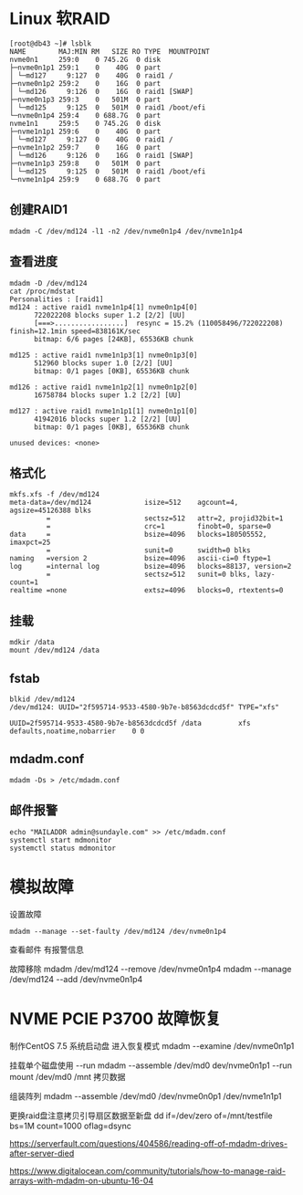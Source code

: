 # Linux 软RAID


```
[root@db43 ~]# lsblk 
NAME        MAJ:MIN RM   SIZE RO TYPE  MOUNTPOINT
nvme0n1     259:0    0 745.2G  0 disk  
├─nvme0n1p1 259:1    0    40G  0 part  
│ └─md127     9:127  0    40G  0 raid1 /
├─nvme0n1p2 259:2    0    16G  0 part  
│ └─md126     9:126  0    16G  0 raid1 [SWAP]
├─nvme0n1p3 259:3    0   501M  0 part  
│ └─md125     9:125  0   501M  0 raid1 /boot/efi
└─nvme0n1p4 259:4    0 688.7G  0 part  
nvme1n1     259:5    0 745.2G  0 disk  
├─nvme1n1p1 259:6    0    40G  0 part  
│ └─md127     9:127  0    40G  0 raid1 /
├─nvme1n1p2 259:7    0    16G  0 part  
│ └─md126     9:126  0    16G  0 raid1 [SWAP]
├─nvme1n1p3 259:8    0   501M  0 part  
│ └─md125     9:125  0   501M  0 raid1 /boot/efi
└─nvme1n1p4 259:9    0 688.7G  0 part  
```

## 创建RAID1
```
mdadm -C /dev/md124 -l1 -n2 /dev/nvme0n1p4 /dev/nvme1n1p4
```
## 查看进度
```
mdadm -D /dev/md124
cat /proc/mdstat 
Personalities : [raid1] 
md124 : active raid1 nvme1n1p4[1] nvme0n1p4[0]
      722022208 blocks super 1.2 [2/2] [UU]
      [===>.................]  resync = 15.2% (110058496/722022208) finish=12.1min speed=838161K/sec
      bitmap: 6/6 pages [24KB], 65536KB chunk

md125 : active raid1 nvme1n1p3[1] nvme0n1p3[0]
      512960 blocks super 1.0 [2/2] [UU]
      bitmap: 0/1 pages [0KB], 65536KB chunk

md126 : active raid1 nvme1n1p2[1] nvme0n1p2[0]
      16758784 blocks super 1.2 [2/2] [UU]
      
md127 : active raid1 nvme1n1p1[1] nvme0n1p1[0]
      41942016 blocks super 1.2 [2/2] [UU]
      bitmap: 0/1 pages [0KB], 65536KB chunk

unused devices: <none>
```
## 格式化
```
mkfs.xfs -f /dev/md124
meta-data=/dev/md124             isize=512    agcount=4, agsize=45126388 blks
         =                       sectsz=512   attr=2, projid32bit=1
         =                       crc=1        finobt=0, sparse=0
data     =                       bsize=4096   blocks=180505552, imaxpct=25
         =                       sunit=0      swidth=0 blks
naming   =version 2              bsize=4096   ascii-ci=0 ftype=1
log      =internal log           bsize=4096   blocks=88137, version=2
         =                       sectsz=512   sunit=0 blks, lazy-count=1
realtime =none                   extsz=4096   blocks=0, rtextents=0
```
## 挂载
```
mdkir /data
mount /dev/md124 /data
```
## fstab
```
blkid /dev/md124
/dev/md124: UUID="2f595714-9533-4580-9b7e-b8563dcdcd5f" TYPE="xfs" 

UUID=2f595714-9533-4580-9b7e-b8563dcdcd5f /data         xfs defaults,noatime,nobarrier    0 0
```
## mdadm.conf
```
mdadm -Ds > /etc/mdadm.conf
```
## 邮件报警
```
echo "MAILADDR admin@sundayle.com" >> /etc/mdadm.conf
systemctl start mdmonitor
systemctl status mdmonitor
```
# 模拟故障
设置故障
```
mdadm --manage --set-faulty /dev/md124 /dev/nvme0n1p4 
```
查看邮件 有报警信息

故障移除
mdadm /dev/md124 --remove /dev/nvme0n1p4
mdadm --manage /dev/md124 --add /dev/nvme0n1p4



# NVME PCIE P3700 故障恢复

制作CentOS 7.5 系统启动盘
进入恢复模式
mdadm --examine /dev/nvme0n1p1

挂载单个磁盘使用 --run
mdadm --assemble /dev/md0 dev/nvme0n1p1 --run
mount /dev/md0 /mnt
拷贝数据

组装阵列
mdadm --assemble /dev/md0 /dev/nvme0n0p1 /dev/nvme1n1p1

更换raid盘注意拷贝引导扇区数据至新盘
 dd if=/dev/zero of=/mnt/testfile bs=1M count=1000 oflag=dsync
 
https://serverfault.com/questions/404586/reading-off-of-mdadm-drives-after-server-died

https://www.digitalocean.com/community/tutorials/how-to-manage-raid-arrays-with-mdadm-on-ubuntu-16-04
